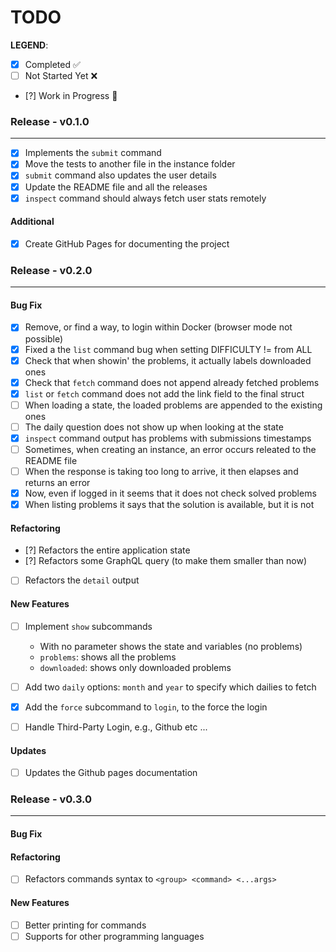 # TODO

**LEGEND**:

- [x] Completed ✅
- [ ] Not Started Yet ❌
- [?] Work in Progress 👷

### Release - v0.1.0
---

- [x] Implements the `submit` command
- [x] Move the tests to another file in the instance folder
- [x] `submit` command also updates the user details
- [x] Update the README file and all the releases
- [x] `inspect` command should always fetch user stats remotely

#### Additional

- [x] Create GitHub Pages for documenting the project

### Release - v0.2.0
---

#### Bug Fix

- [x] Remove, or find a way, to login within Docker (browser mode not possible)
- [x] Fixed a the `list` command bug when setting DIFFICULTY != from ALL
- [x] Check that when showin' the problems, it actually labels downloaded ones
- [x] Check that `fetch` command does not append already fetched problems
- [x] `list` or `fetch` command does not add the link field to the final struct
- [ ] When loading a state, the loaded problems are appended to the existing ones
- [ ] The daily question does not show up when looking at the state
- [x] `inspect` command output has problems with submissions timestamps
- [ ] Sometimes, when creating an instance, an error occurs releated to the README file
- [ ] When the response is taking too long to arrive, it then elapses and returns an error
- [x] Now, even if logged in it seems that it does not check solved problems
- [x] When listing problems it says that the solution is available, but it is not

#### Refactoring

- [?] Refactors the entire application state
- [?] Refactors some GraphQL query (to make them smaller than now)
- [ ] Refactors the `detail` output

#### New Features

- [ ] Implement `show` subcommands

  + With no parameter shows the state and variables (no problems)
  + `problems`: shows all the problems
  + `downloaded`: shows only downloaded problems

- [ ] Add two `daily` options: `month` and `year` to specify which dailies to fetch
- [x] Add the `force` subcommand to `login`, to the force the login
- [ ] Handle Third-Party Login, e.g., Github etc ...

#### Updates

- [ ] Updates the Github pages documentation

### Release - v0.3.0
---

#### Bug Fix

#### Refactoring

- [ ] Refactors commands syntax to `<group> <command> <...args>`

#### New Features

- [ ] Better printing for commands
- [ ] Supports for other programming languages